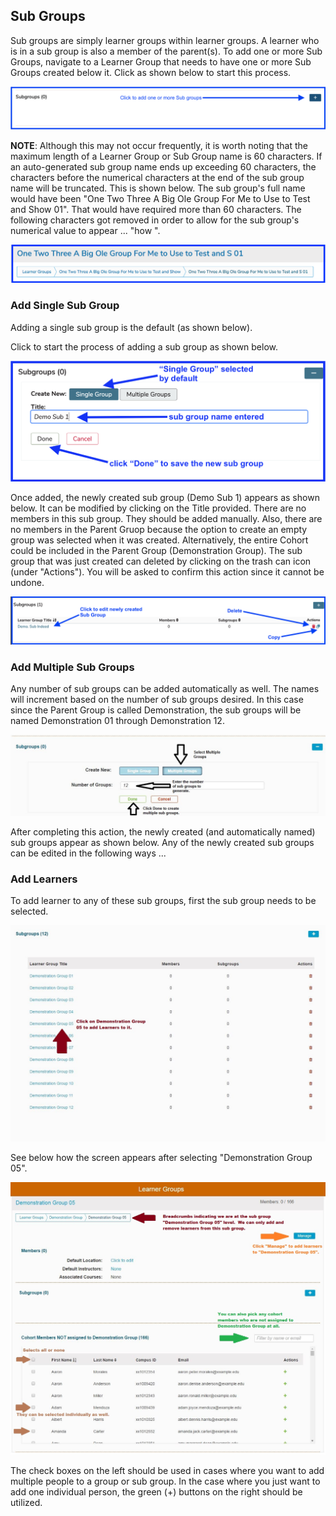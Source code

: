 ## Sub Groups

Sub groups are simply learner groups within learner groups. A learner who is in a sub group is also a member of the parent(s). To add one or more Sub Groups, navigate to a Learner Group that needs to have one or more Sub Groups created below it. Click as shown below to start this process.

![Click to add](../images/sub_groups/click_to_add.png)

**NOTE**: Although this may not occur frequently, it is worth noting that the maximum length of a Learner Group or Sub Group name is 60 characters. If an auto-generated sub group name ends up exceeding 60 characters, the characters before the numerical characters at the end of the sub group name will be truncated. This is shown below. The sub group's full name would have been "One Two Three A Big Ole Group For Me to Use to Test and Show 01". That would have required more than 60 characters. The following characters got removed in order to allow for the sub group's numerical value to appear ... "how ".

![Name truncated](../images/sub_groups/name_truncated.png)

### Add Single Sub Group

Adding a single sub group is the default (as shown below).

Click to start the process of adding a sub group as shown below. 

![add single sub group](../images/sub_groups/add_single_sub_group.png)

Once added, the newly created sub group (Demo Sub 1) appears as shown below. It can be modified by clicking on the Title provided. There are no members in this sub group. They should be added manually. Also, there are no members in the Parent Gruop because the option to create an empty group was selected when it was created. Alternatively, the entire Cohort could be included in the Parent Group (Demonstration Group). The sub group that was just created can deleted by clicking on the trash can icon (under "Actions"). You will be asked to confirm this action since it cannot be undone.

![New sub group](../images/sub_groups/new_sub_group.png)

### Add Multiple Sub Groups

Any number of sub groups can be added automatically as well. The names will increment based on the number of sub groups desired. In this case since the Parent Group is called Demonstration, the sub groups will be named Demonstration 01 through Demonstration 12.

![Options displayed](../images/sub_groups/options_displayed.jpg)

After completing this action, the newly created (and automatically named) sub groups appear as shown below. Any of the newly created sub groups can be edited in the following ways ...

### Add Learners

To add learner to any of these sub groups, first the sub group needs to be selected.

![Select sub group](../images/sub_groups/select_sub_group.jpg)

See below how the screen appears after selecting "Demonstration Group 05".

![Sub group selected](../images/sub_groups/sub_group_selected.jpg)

The check boxes on the left should be used in cases where you want to add multiple people to a group or sub group. In the case where you just want to add one individual person, the green (+) buttons on the right should be utilized.
